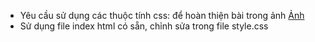 
- Yêu cầu sử dụng các thuộc tính css: để hoàn thiện bài trong ảnh [Ảnh](https://huyhaq.github.io/css_lab1/27.png)
- Sử dụng file index html có sẵn, chỉnh sửa trong file style.css
